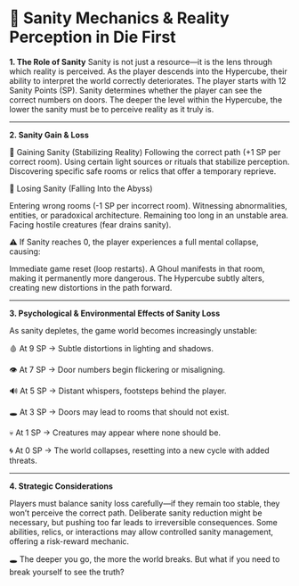 # 🧠 Sanity Mechanics & Reality Perception in Die First

**1. The Role of Sanity**
Sanity is not just a resource—it is the lens through which reality is perceived. As the player descends into the Hypercube, their ability to interpret the world correctly deteriorates.
The player starts with 12 Sanity Points (SP).
Sanity determines whether the player can see the correct numbers on doors.
The deeper the level within the Hypercube, the lower the sanity must be to perceive reality as it truly is.

---

**2. Sanity Gain & Loss**

🔹 Gaining Sanity (Stabilizing Reality)
Following the correct path (+1 SP per correct room).
Using certain light sources or rituals that stabilize perception.
Discovering specific safe rooms or relics that offer a temporary reprieve.

🔻 Losing Sanity (Falling Into the Abyss)

Entering wrong rooms (-1 SP per incorrect room).
Witnessing abnormalities, entities, or paradoxical architecture.
Remaining too long in an unstable area.
Facing hostile creatures (fear drains sanity).

⚠️ If Sanity reaches 0, the player experiences a full mental collapse, causing:

Immediate game reset (loop restarts).
A Ghoul manifests in that room, making it permanently more dangerous.
The Hypercube subtly alters, creating new distortions in the path forward.

---

**3. Psychological & Environmental Effects of Sanity Loss**

As sanity depletes, the game world becomes increasingly unstable:

🩸 At 9 SP → Subtle distortions in lighting and shadows.

👁 At 7 SP → Door numbers begin flickering or misaligning.

🔊 At 5 SP → Distant whispers, footsteps behind the player.

🕳 At 3 SP → Doors may lead to rooms that should not exist.

💀 At 1 SP → Creatures may appear where none should be.

🌀 At 0 SP → The world collapses, resetting into a new cycle with added threats.

---

**4. Strategic Considerations**

Players must balance sanity loss carefully—if they remain too stable, they won’t perceive the correct path.
Deliberate sanity reduction might be necessary, but pushing too far leads to irreversible consequences.
Some abilities, relics, or interactions may allow controlled sanity management, offering a risk-reward mechanic.

🕳️ The deeper you go, the more the world breaks. But what if you need to break yourself to see the truth?
